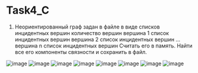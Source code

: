 # Task4_C
1. Неориентированный граф задан в файле в виде списков инцидентных вершин
количество вершин
вершина 1   список инцидентных вершин
вершина 2   список инцидентных вершин
...
вершина n   список инцидентных вершин
Считать его в память. Найти все его компоненты связности и сохранить в файл.

![image](https://github.com/13090903/Task4_C/assets/55750642/67096039-5053-46b7-998e-19bec06ae47b)
![image](https://github.com/13090903/Task4_C/assets/55750642/4208c324-d960-4d77-9aad-0a0c1fe2e523)
![image](https://github.com/13090903/Task4_C/assets/55750642/803d2c52-46f2-4ba1-ace3-3fb12710f425)
![image](https://github.com/13090903/Task4_C/assets/55750642/2fbcaafe-b6fa-4a77-b365-2858545ab908)
![image](https://github.com/13090903/Task4_C/assets/55750642/601ce435-a93c-428c-b5a8-6a5c97d5082b)
![image](https://github.com/13090903/Task4_C/assets/55750642/67167761-c495-4de0-b790-304b16b8c275)
![image](https://github.com/13090903/Task4_C/assets/55750642/6e49d0e8-245b-451f-9551-99ae22146818)
![image](https://github.com/13090903/Task4_C/assets/55750642/403e6f76-8eb7-4a7d-9092-2940e3b11693)
